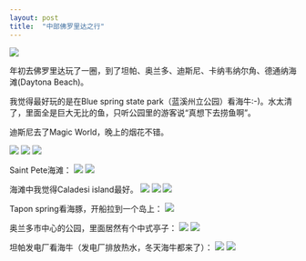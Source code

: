 ```yaml
---
layout: post
title:  "中部佛罗里达之行"
---
```


![](/images/2020-03-31-弗罗里达之行/map.jpg)

年初去佛罗里达玩了一圈，到了坦帕、奥兰多、迪斯尼、卡纳韦纳尔角、德通纳海滩(Daytona Beach)。

我觉得最好玩的是在Blue spring state park（蓝溪州立公园）看海牛:-)。水太清了，里面全是巨大无比的鱼，只听公园里的游客说“真想下去捞鱼啊”。

迪斯尼去了Magic World，晚上的烟花不错。

![](/images/2020-03-31-弗罗里达之行/DSC_0140.JPG)
![](/images/2020-03-31-弗罗里达之行/DSC_0153.JPG)
![](/images/2020-03-31-弗罗里达之行/DSC_0147.JPG)

Saint Pete海滩： 
![](/images/2020-03-31-弗罗里达之行/DSC_0001.JPG)
![](/images/2020-03-31-弗罗里达之行/DSC_0006.JPG)

海滩中我觉得Caladesi island最好。
![](/images/2020-03-31-弗罗里达之行/DSC_0089.JPG)
![](/images/2020-03-31-弗罗里达之行/DSC_0090.JPG)
![](/images/2020-03-31-弗罗里达之行/DSC_0096.JPG)

Tapon spring看海豚，开船拉到一个岛上：
![](/images/2020-03-31-弗罗里达之行/DSC_0116.JPG)

奥兰多市中心的公园，里面居然有个中式亭子：
![](/images/2020-03-31-弗罗里达之行/DSC_0191.JPG)
![](/images/2020-03-31-弗罗里达之行/DSC_0165.JPG)

坦帕发电厂看海牛（发电厂排放热水，冬天海牛都来了）：
![](/images/2020-03-31-弗罗里达之行/DSC_0292.JPG)
![](/images/2020-03-31-弗罗里达之行/DSC_0298.JPG)